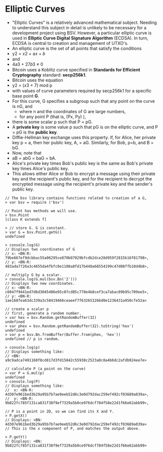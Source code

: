 # Elliptic Curves
- "Elliptic Curves" is a relatively advanced mathematical subject. Needing to understand this subject in detail is unlikely to be necessary for a development project using BSV. However, a particular elliptic curve is used in **Elliptic Curve Digital Signature Algorithm** (ECDSA). In turn, ECDSA is central to creation and management of UTXO's.
- An elliptic curve is the set of all points that satisfy the conditions
- y2 = 𝑥2 + a𝑥 + 𝑏 
- and
- 4𝑎3 + 27𝑏3 ≠ 0 
- Bitcoin uses a Koblitz curve specified in  **Standards for Efficient Cryptography** standard: **secp256k1**.
- Bitcoin uses the equation 
- y2 = (𝑥3 + 7) mod p
- with values of curve parameters required by secp256k1 for a specific base point **G**.
- For this curve, G specifies a subgroup such that any point on the curve is nG, and
    - where  n and the coordinates of G are large numbers,
    - for any point P (that is, (Px, Py)  ), 
- there is some scalar p such that P = pG.
- A **private key** is some value p such that pG is on the elliptic curve, and P = pG is the **public key**.
- Diffie-Hellman key exchange uses this property. If, for Alice, her private key p = a, then her public key, A, = aG. Similarly, for Bob, p=b, and B = bG.
- Now, note that 
- aB = abG = baG = bA.
- Alice's private key times Bob's public key is the same as Bob's private key times Alice's public key.
- This allows either Alice or Bob to encrypt a message using their private key and the recipient's public key, and for the recipient to decrypt the encrypted message using the recipient's private key and the sender's public key.
 
```shell
// The bsv library contains functions related to creation of a G, 
> var bsv = require ('bsv') 

// Point has methods we will use.
> bsv.Point
[class K extends f]

> // store G. G is constant.
> var G = bsv.Point.getG()
undefined

> console.log(G)
// Displays two coordinates of G
// x: <BN-R: 79be667ef9dcbbac55a06295ce870b07029bfcdb2dce28d959f2815b16f81798>,
// y: <BN-R: 483ada7726a3c4655da4fbfc0e1108a8fd17b448a68554199c47d08ffb10d4b8>,

// multiply G by a scalar.
> console.log(G.mul(bsv.Bn('2')))
// Displays two new coordinates.
// x: <BN-R: c6047f9441ed7d6d3045406e95c07cd85c778e4b8cef3ca7abac09b95c709ee5>,
// y: <BN-R: 1ae168fea63dc339a3c58419466ceaeef7f632653266d0e1236431a950cfe52a>

// create a scalar p
// first, generate a random number.
> var hex = bsv.Random.getRandomBuffer(32)
undefined
> var phex = bsv.Random.getRandomBuffer(32).toString('hex')
undefined
> var p = bsv.Bn.fromBuffer(Buffer.from(phex, 'hex'))
undefined // p is random.

> console.log(p)
// Displays something like:
// <BN: a9c9adca7491160f8cd817d3fd15842c55938c2523a0c8a4b6dc2afdb924ee7e>

// calculate P (a point on the curve)
> var P = G.mul(p)
undefined
> console.log(P)
// Displays something like:
//  x: <BN-R: 4d307e961bed3b29a95b7b7ae9eeb52d6c3e0d792dac259ef492cf03689a039a>,
//  y: <BN-R: 9b822fc785f131ca831f38f9ef7329a5b0ce976dcf784f58e22d1f66e62abb99>,

// P is a point in 2D, so we can find its X and Y.
> P.getX()
// Displays: <BN: 4d307e961bed3b29a95b7b7ae9eeb52d6c3e0d792dac259ef492cf03689a039a>
// This is the x component of P, and matches the output above.

> P.getY()
// Displays: <BN: 9b822fc785f131ca831f38f9ef7329a5b0ce976dcf784f58e22d1f66e62abb99>
```
